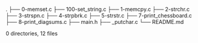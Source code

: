.
├── 0-memset.c
├── 100-set_string.c
├── 1-memcpy.c
├── 2-strchr.c
├── 3-strspn.c
├── 4-strpbrk.c
├── 5-strstr.c
├── 7-print_chessboard.c
├── 8-print_diagsums.c
├── main.h
├── _putchar.c
└── README.md

0 directories, 12 files
